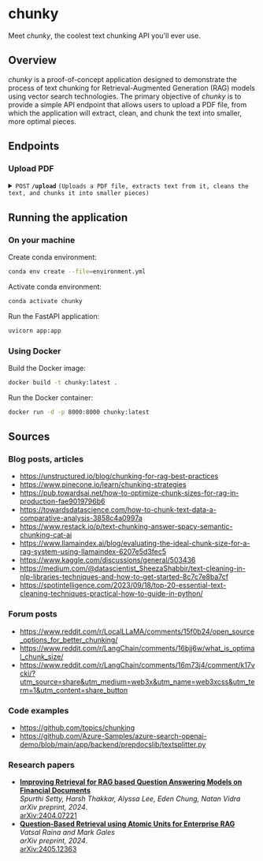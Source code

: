 # chunky
Meet *chunky*, the coolest text chunking API you'll ever use.

## Overview
*chunky* is a proof-of-concept application designed to demonstrate the process of text chunking for Retrieval-Augmented Generation (RAG) models using vector search technologies. The primary objective of *chunky* is to provide a simple API endpoint that allows users to upload a PDF file, from which the application will extract, clean, and chunk the text into smaller, more optimal pieces.

## Endpoints

### Upload PDF

<details>
  <summary><code>POST</code> <code><b>/upload</b></code> <code>(Uploads a PDF file, extracts text from it, cleans the text, and chunks it into smaller pieces)</code></summary>

##### Parameters

> | name      |  type     | data type               | description                                                           |
> |-----------|-----------|-------------------------|-----------------------------------------------------------------------|
> | `file`    |  required | file                    | The PDF file to be uploaded                                           |

##### Responses

> | http code     | content-type                      | response                                                            |
> |---------------|-----------------------------------|---------------------------------------------------------------------|
> | `200`         | `application/json`                | `{"chunks": ["chunk1", "chunk2", ...]}`                             |
> | `400`         | `application/json`                | `{"detail": "Invalid file type. Please upload a PDF file."}`        |
> | `500`         | `application/json`                | `{"detail": "An error occurred: {error_message}"}`                  |

##### Example cURL

> ```bash
> curl -X POST "http://localhost:8000/upload" -H "accept: application/json" -H "Content-Type: multipart/form-data" -F "file=@path/to/your/file.pdf"
> ```

</details>

## Running the application

### On your machine
Create conda environment:
  ```bash
  conda env create --file=environment.yml
  ```

Activate conda environment:
  ```bash
  conda activate chunky
  ```

Run the FastAPI application:
  ```bash
  uvicorn app:app
  ```

### Using Docker

Build the Docker image:
```bash
docker build -t chunky:latest .
```

Run the Docker container:
```bash
docker run -d -p 8000:8000 chunky:latest
```

## Sources

### Blog posts, articles
- https://unstructured.io/blog/chunking-for-rag-best-practices
- https://www.pinecone.io/learn/chunking-strategies
- https://pub.towardsai.net/how-to-optimize-chunk-sizes-for-rag-in-production-fae9019796b6
- https://towardsdatascience.com/how-to-chunk-text-data-a-comparative-analysis-3858c4a0997a
- https://www.restack.io/p/text-chunking-answer-spacy-semantic-chunking-cat-ai
- https://www.llamaindex.ai/blog/evaluating-the-ideal-chunk-size-for-a-rag-system-using-llamaindex-6207e5d3fec5
- https://www.kaggle.com/discussions/general/503436
- https://medium.com/@datascientist_SheezaShabbir/text-cleaning-in-nlp-libraries-techniques-and-how-to-get-started-8c7c7e8ba7cf
- https://spotintelligence.com/2023/09/18/top-20-essential-text-cleaning-techniques-practical-how-to-guide-in-python/

### Forum posts
- https://www.reddit.com/r/LocalLLaMA/comments/15f0b24/open_source_options_for_better_chunking/
- https://www.reddit.com/r/LangChain/comments/16bjj6w/what_is_optimal_chunk_size/
- https://www.reddit.com/r/LangChain/comments/16m73j4/comment/k17vcki/?utm_source=share&utm_medium=web3x&utm_name=web3xcss&utm_term=1&utm_content=share_button

### Code examples
- https://github.com/topics/chunking
- https://github.com/Azure-Samples/azure-search-openai-demo/blob/main/app/backend/prepdocslib/textsplitter.py

### Research papers
- **[Improving Retrieval for RAG based Question Answering Models on Financial Documents](https://arxiv.org/abs/2404.07221)**  
  *Spurthi Setty, Harsh Thakkar, Alyssa Lee, Eden Chung, Natan Vidra*  
  *arXiv preprint, 2024*.  
  [arXiv:2404.07221](https://arxiv.org/abs/2404.07221)  
- **[Question-Based Retrieval using Atomic Units for Enterprise RAG](https://arxiv.org/abs/2405.12363)**  
  *Vatsal Raina and Mark Gales*  
  *arXiv preprint, 2024*.  
  [arXiv:2405.12363](https://arxiv.org/abs/2405.12363)  